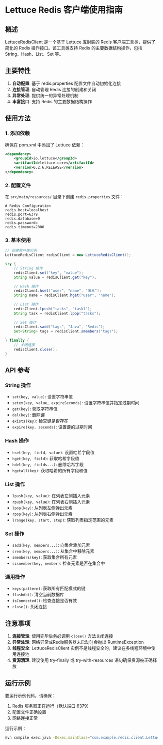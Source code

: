 # Lettuce Redis 客户端使用指南

## 概述

LettuceRedisClient 是一个基于 Lettuce 库封装的 Redis 客户端工具类，提供了简化的 Redis 操作接口。该工具类支持 Redis 的主要数据结构操作，包括 String、Hash、List、Set 等。

## 主要特性

1. **自动配置**: 基于 redis.properties 配置文件自动初始化连接
2. **连接管理**: 自动管理 Redis 连接的创建和关闭
3. **异常处理**: 提供统一的异常处理机制
4. **丰富接口**: 支持 Redis 的主要数据结构操作

## 使用方法

### 1. 添加依赖

确保在 pom.xml 中添加了 Lettuce 依赖：

```xml
<dependency>
    <groupId>io.lettuce</groupId>
    <artifactId>lettuce-core</artifactId>
    <version>6.2.6.RELEASE</version>
</dependency>
```

### 2. 配置文件

在 `src/main/resources/` 目录下创建 `redis.properties` 文件：

```properties
# Redis Configuration
redis.host=localhost
redis.port=6379
redis.database=0
redis.password=
redis.timeout=2000
```

### 3. 基本使用

```java
// 创建客户端实例
LettuceRedisClient redisClient = new LettuceRedisClient();

try {
    // String 操作
    redisClient.set("key", "value");
    String value = redisClient.get("key");
    
    // Hash 操作
    redisClient.hset("user", "name", "张三");
    String name = redisClient.hget("user", "name");
    
    // List 操作
    redisClient.lpush("tasks", "task1");
    String task = redisClient.lpop("tasks");
    
    // Set 操作
    redisClient.sadd("tags", "Java", "Redis");
    Set<String> tags = redisClient.smembers("tags");
    
} finally {
    // 关闭连接
    redisClient.close();
}
```

## API 参考

### String 操作

- `set(key, value)`: 设置字符串值
- `setex(key, value, expireSeconds)`: 设置字符串值并指定过期时间
- `get(key)`: 获取字符串值
- `del(key)`: 删除键
- `exists(key)`: 检查键是否存在
- `expire(key, seconds)`: 设置键的过期时间

### Hash 操作

- `hset(key, field, value)`: 设置哈希字段值
- `hget(key, field)`: 获取哈希字段值
- `hdel(key, fields...)`: 删除哈希字段
- `hgetall(key)`: 获取哈希的所有字段和值

### List 操作

- `lpush(key, value)`: 在列表左侧插入元素
- `rpush(key, value)`: 在列表右侧插入元素
- `lpop(key)`: 从列表左侧弹出元素
- `rpop(key)`: 从列表右侧弹出元素
- `lrange(key, start, stop)`: 获取列表指定范围的元素

### Set 操作

- `sadd(key, members...)`: 向集合添加元素
- `srem(key, members...)`: 从集合中移除元素
- `smembers(key)`: 获取集合所有元素
- `sismember(key, member)`: 检查元素是否在集合中

### 通用操作

- `keys(pattern)`: 获取所有匹配模式的键
- `flushdb()`: 清空当前数据库
- `isConnected()`: 检查连接是否有效
- `close()`: 关闭连接

## 注意事项

1. **连接管理**: 使用完毕后务必调用 `close()` 方法关闭连接
2. **异常处理**: 网络异常或Redis服务器未启动时会抛出 RuntimeException
3. **线程安全**: LettuceRedisClient 实例不是线程安全的，建议在多线程环境中使用连接池
4. **资源清理**: 建议使用 try-finally 或 try-with-resources 语句确保资源被正确释放

## 运行示例

要运行示例代码，请确保：

1. Redis 服务器正在运行（默认端口 6379）
2. 配置文件正确设置
3. 网络连接正常

运行示例：
```bash
mvn compile exec:java -Dexec.mainClass="com.example.redis.client.LettuceRedisClientExample"
```